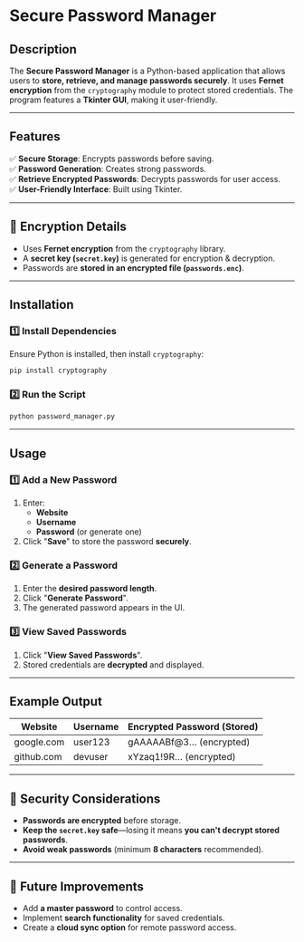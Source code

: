 # Secure Password Manager

## Description
The **Secure Password Manager** is a Python-based application that allows users to **store, retrieve, and manage passwords securely**. It uses **Fernet encryption** from the `cryptography` module to protect stored credentials. The program features a **Tkinter GUI**, making it user-friendly.

---

## Features
✅ **Secure Storage**: Encrypts passwords before saving.  
✅ **Password Generation**: Creates strong passwords.  
✅ **Retrieve Encrypted Passwords**: Decrypts passwords for user access.  
✅ **User-Friendly Interface**: Built using Tkinter.  

---

## 🔐 Encryption Details
- Uses **Fernet encryption** from the `cryptography` library.
- A **secret key (`secret.key`)** is generated for encryption & decryption.
- Passwords are **stored in an encrypted file (`passwords.enc`)**.

---

## Installation
### **1️⃣ Install Dependencies**
Ensure Python is installed, then install `cryptography`:
```sh
pip install cryptography
```

### **2️⃣ Run the Script**
```sh
python password_manager.py
```

---

## Usage
### **1️⃣ Add a New Password**
1. Enter:
   - **Website**
   - **Username**
   - **Password** (or generate one)
2. Click "**Save**" to store the password **securely**.

### **2️⃣ Generate a Password**
1. Enter the **desired password length**.
2. Click "**Generate Password**".
3. The generated password appears in the UI.

### **3️⃣ View Saved Passwords**
1. Click "**View Saved Passwords**".
2. Stored credentials are **decrypted** and displayed.

---

## Example Output
| Website   | Username | Encrypted Password (Stored) |
|-----------|----------|----------------------------|
| google.com | user123  | gAAAAABf@3… (encrypted)   |
| github.com | devuser  | xYzaq1!9R… (encrypted)   |

---

## 🔐 Security Considerations
- **Passwords are encrypted** before storage.
- **Keep the `secret.key` safe**—losing it means **you can't decrypt stored passwords**.
- **Avoid weak passwords** (minimum **8 characters** recommended).

---

## 🚀 Future Improvements
- Add **a master password** to control access.  
- Implement **search functionality** for saved credentials.  
- Create a **cloud sync option** for remote password access.  
